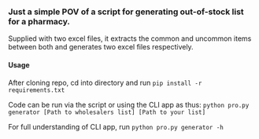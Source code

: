 ### Just a simple POV of a script for generating out-of-stock list for a pharmacy.

Supplied with two excel files, it extracts the common and uncommon items between both and generates two excel files respectively.

#### Usage
After cloning repo, cd into directory and run `pip install -r requirements.txt`

Code can be run via the script or using the CLI app as thus: `python pro.py generator [Path to wholesalers list] [Path to your list]`

For full understanding of CLI app, run `python pro.py generator -h`
